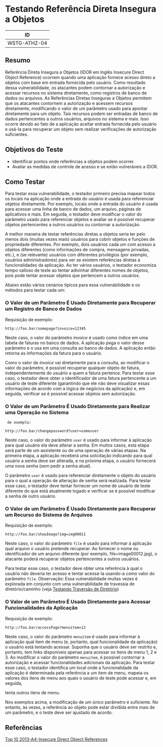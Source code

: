 # Testando Referência Direta Insegura a Objetos

|ID          |
|------------|
|WSTG-ATHZ-04|

## Resumo

Referência Direta Insegura a Objetos (IDOR em Inglês Insecure Direct Object Reference) ocorrem quando uma aplicação fornece acesso direto a objetos com base em entrada fornecida pelo usuário. Como resultado dessa vulnerabilidade, os atacantes podem contornar a autorização e acessar recursos no sistema diretamente, como registros de banco de dados ou arquivos. As Referências Diretas Inseguras a Objetos permitem que os atacantes contornem a autorização e acessem recursos diretamente, modificando o valor de um parâmetro usado para apontar diretamente para um objeto. Tais recursos podem ser entradas de banco de dados pertencentes a outros usuários, arquivos no sistema e mais. Isso ocorre devido ao fato de a aplicação aceitar entrada fornecida pelo usuário e usá-la para recuperar um objeto sem realizar verificações de autorização suficientes.

## Objetivos do Teste

- Identificar pontos onde referências a objetos podem ocorrer.
- Avaliar as medidas de controle de acesso e se estão vulneráveis a IDOR.

## Como Testar

Para testar essa vulnerabilidade, o testador primeiro precisa mapear todos os locais na aplicação onde a entrada do usuário é usada para referenciar objetos diretamente. Por exemplo, locais onde a entrada do usuário é usada para acessar uma linha de banco de dados, um arquivo, páginas de aplicativos e mais. Em seguida, o testador deve modificar o valor do parâmetro usado para referenciar objetos e avaliar se é possível recuperar objetos pertencentes a outros usuários ou contornar a autorização.

A melhor maneira de testar referências diretas a objetos seria ter pelo menos dois (muitas vezes mais) usuários para cobrir objetos e funções de propriedade diferentes. Por exemplo, dois usuários cada um com acesso a objetos diferentes (como informações de compra, mensagens privadas, etc.), e (se relevante) usuários com diferentes privilégios (por exemplo, usuários administradores) para ver se existem referências diretas a funcionalidades da aplicação. Ao ter vários usuários, o testador economiza tempo valioso de teste ao tentar adivinhar diferentes nomes de objetos, pois pode tentar acessar objetos que pertencem a outros usuários.

Abaixo estão vários cenários típicos para essa vulnerabilidade e os métodos para testar cada um:

### O Valor de um Parâmetro É Usado Diretamente para Recuperar um Registro de Banco de Dados

Requisição de exemplo:

```text
http://foo.bar/somepage?invoice=12345
```

Neste caso, o valor do parâmetro *invoice* é usado como índice em uma tabela de faturas no banco de dados. A aplicação pega o valor desse parâmetro e o usa em uma consulta ao banco de dados. A aplicação então retorna as informações da fatura para o usuário.

Como o valor de *invoice* vai diretamente para a consulta, ao modificar o valor do parâmetro, é possível recuperar qualquer objeto de fatura, independentemente do usuário a quem a fatura pertence. Para testar esse caso, o testador deve obter o identificador de uma fatura pertencente a um usuário de teste diferente (garantindo que ele não deve visualizar essas informações de acordo com a lógica de negócios da aplicação) e, em seguida, verificar se é possível acessar objetos sem autorização.

### O Valor de um Parâmetro É Usado Diretamente para Realizar uma Operação no Sistema

     de exemplo:

```text
http://foo.bar/changepassword?user=someuser
```

Neste caso, o valor do parâmetro `user` é usado para informar à aplicação para qual usuário ela deve alterar a senha. Em muitos casos, esta etapa será parte de um assistente ou de uma operação de várias etapas. Na primeira etapa, a aplicação receberá uma solicitação indicando para qual usuário a senha deve ser alterada, e na próxima etapa, o usuário fornecerá uma nova senha (sem pedir a senha atual).

O parâmetro `user` é usado para referenciar diretamente o objeto do usuário para o qual a operação de alteração de senha será realizada. Para testar esse caso, o testador deve tentar fornecer um nome de usuário de teste diferente do que está atualmente logado e verificar se é possível modificar a senha de outro usuário.

### O Valor de um Parâmetro É Usado Diretamente para Recuperar um Recurso do Sistema de Arquivos

Requisição de exemplo:

```text
http://foo.bar/showImage?img=img00011
```

Neste caso, o valor do parâmetro `file` é usado para informar à aplicação qual arquivo o usuário pretende recuperar. Ao fornecer o nome ou identificador de um arquivo diferente (por exemplo, file=image00012.jpg), o atacante poderá recuperar objetos pertencentes a outros usuários.

Para testar esse caso, o testador deve obter uma referência à qual o usuário não deveria ter acesso e tentar acessá-la usando-a como valor do parâmetro `file`. Observação: Essa vulnerabilidade muitas vezes é explorada em conjunto com uma vulnerabilidade de travessia de diretório/caminho (veja [Testando Traversão de Diretório](01-Testing_Directory_Traversal_File_Include.md))

### O Valor de um Parâmetro É Usado Diretamente para Acessar Funcionalidades da Aplicação

Requisição de exemplo:

```text
http://foo.bar/accessPage?menuitem=12
```

Neste caso, o valor do parâmetro `menuitem` é usado para informar à aplicação qual item de menu (e, portanto, qual funcionalidade da aplicação) o usuário está tentando acessar. Suponha que o usuário deve ser restrito e, portanto, tem links disponíveis apenas para acessar os itens de menu 1, 2 e 3. Ao modificar o valor do parâmetro `menuitem`, é possível contornar a autorização e acessar funcionalidades adicionais da aplicação. Para testar esse caso, o testador identifica um local onde a funcionalidade da aplicação é determinada pela referência a um item de menu, mapeia os valores dos itens de menu aos quais o usuário de teste pode acessar e, em seguida,

 tenta outros itens de menu.

Nos exemplos acima, a modificação de um único parâmetro é suficiente. No entanto, às vezes, a referência ao objeto pode estar dividida entre mais de um parâmetro, e o teste deve ser ajustado de acordo.

## Referências

[Top 10 2013-A4-Insecure Direct Object References](https://owasp.org/www-project-top-ten/2017/Release_Notes)